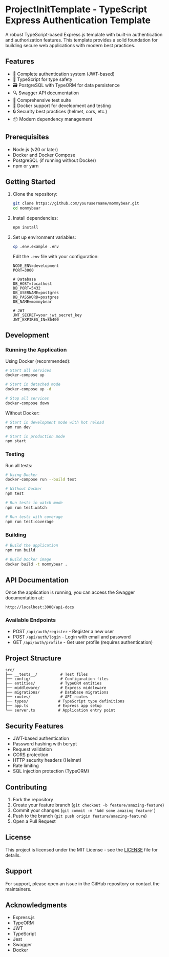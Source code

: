 # ProjectInitTemplate - TypeScript Express Authentication Template

A robust TypeScript-based Express.js template with built-in authentication and authorization features. This template provides a solid foundation for building secure web applications with modern best practices.

## Features

- 🔐 Complete authentication system (JWT-based)
- 📝 TypeScript for type safety
- 🗃️ PostgreSQL with TypeORM for data persistence
- 🔍 Swagger API documentation
- 🧪 Comprehensive test suite
- 🐳 Docker support for development and testing
- 🔒 Security best practices (helmet, cors, etc.)
- 📦 Modern dependency management

## Prerequisites

- Node.js (v20 or later)
- Docker and Docker Compose
- PostgreSQL (if running without Docker)
- npm or yarn

## Getting Started

1. Clone the repository:
   ```bash
   git clone https://github.com/yourusername/mommybear.git
   cd mommybear
   ```

2. Install dependencies:
   ```bash
   npm install
   ```

3. Set up environment variables:
   ```bash
   cp .env.example .env
   ```
   Edit the `.env` file with your configuration:
   ```env
   NODE_ENV=development
   PORT=3000
   
   # Database
   DB_HOST=localhost
   DB_PORT=5432
   DB_USERNAME=postgres
   DB_PASSWORD=postgres
   DB_NAME=mommybear
   
   # JWT
   JWT_SECRET=your_jwt_secret_key
   JWT_EXPIRES_IN=86400
   ```

## Development

### Running the Application

Using Docker (recommended):
```bash
# Start all services
docker-compose up

# Start in detached mode
docker-compose up -d

# Stop all services
docker-compose down
```

Without Docker:
```bash
# Start in development mode with hot reload
npm run dev

# Start in production mode
npm start
```

### Testing

Run all tests:
```bash
# Using Docker
docker-compose run --build test

# Without Docker
npm test

# Run tests in watch mode
npm run test:watch

# Run tests with coverage
npm run test:coverage
```

### Building

```bash
# Build the application
npm run build

# Build Docker image
docker build -t mommybear .
```

## API Documentation

Once the application is running, you can access the Swagger documentation at:
```
http://localhost:3000/api-docs
```

### Available Endpoints

- POST `/api/auth/register` - Register a new user
- POST `/api/auth/login` - Login with email and password
- GET `/api/auth/profile` - Get user profile (requires authentication)

## Project Structure

```
src/
├── __tests__/          # Test files
├── config/             # Configuration files
├── entities/           # TypeORM entities
├── middleware/         # Express middleware
├── migrations/         # Database migrations
├── routes/             # API routes
├── types/             # TypeScript type definitions
├── app.ts             # Express app setup
└── server.ts          # Application entry point
```

## Security Features

- JWT-based authentication
- Password hashing with bcrypt
- Request validation
- CORS protection
- HTTP security headers (Helmet)
- Rate limiting
- SQL injection protection (TypeORM)

## Contributing

1. Fork the repository
2. Create your feature branch (`git checkout -b feature/amazing-feature`)
3. Commit your changes (`git commit -m 'Add some amazing feature'`)
4. Push to the branch (`git push origin feature/amazing-feature`)
5. Open a Pull Request

## License

This project is licensed under the MIT License - see the [LICENSE](LICENSE) file for details.

## Support

For support, please open an issue in the GitHub repository or contact the maintainers.

## Acknowledgments

- Express.js
- TypeORM
- JWT
- TypeScript
- Jest
- Swagger
- Docker 
